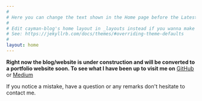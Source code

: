 ```yaml
---
#
# Here you can change the text shown in the Home page before the Latest Posts section.
#
# Edit cayman-blog's home layout in _layouts instead if you wanna make some changes
# See: https://jekyllrb.com/docs/themes/#overriding-theme-defaults
#
layout: home
---
```


  
  **Right now the blog/website is under construction and will be converted to a portfolio website soon. To see what I have been up to visit me on** [GitHub](https://github.com/MerlinSchaefer) or [Medium](https://ms101196.medium.com/)



  If you notice a mistake, have a question or any remarks don't hesitate to contact me.